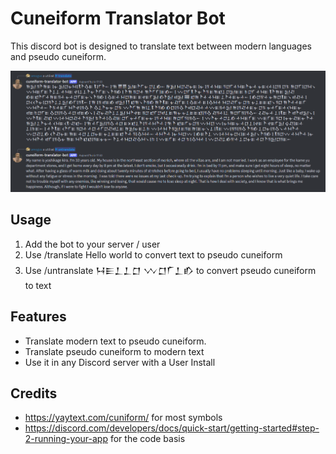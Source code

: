 # Cuneiform Translator Bot

This discord bot is designed to translate text between modern languages and pseudo cuneiform.

![Preview](assets/preview.png)

## Usage

1. Add the bot to your server / user
2. Use /translate Hello world to convert text to pseudo cuneiform
3. Use /untranslate 𒀂𒀼𒁇𒁇𒆸 𒉼𒆸𒇲𒁇𒁓 to convert pseudo cuneiform to text

## Features

- Translate modern text to pseudo cuneiform.
- Translate pseudo cuneiform to modern text
- Use it in any Discord server with a User Install

## Credits

- https://yaytext.com/cuniform/ for most symbols
- https://discord.com/developers/docs/quick-start/getting-started#step-2-running-your-app for the code basis
